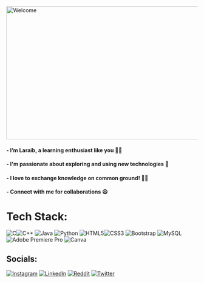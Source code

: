 <img src="cc.gif" alt="Welcome" width="900" height="350" >

#### - I’m Laraib, a learning enthusiast like you 🤝🧠
#### - I'm passionate about exploring and using new technologies 🧬
#### - I love to exchange knowledge on common ground! 👐🏽 
#### - Connect with me for collaborations 😃

# Tech Stack:
![C](https://img.shields.io/badge/c-%2300599C.svg?style=for-the-badge&logo=c&logoColor=white)![C++](https://img.shields.io/badge/c++-%2300599C.svg?style=for-the-badge&logo=c%2B%2B&logoColor=white) ![Java](https://img.shields.io/badge/java-%23ED8B00.svg?style=for-the-badge&logo=java&logoColor=white) ![Python](https://img.shields.io/badge/python-3670A0?style=for-the-badge&logo=python&logoColor=ffdd54) ![HTML5](https://img.shields.io/badge/html5-%23E34F26.svg?style=for-the-badge&logo=html5&logoColor=white)![CSS3](https://img.shields.io/badge/css3-%231572B6.svg?style=for-the-badge&logo=css3&logoColor=white) 
![Bootstrap](https://img.shields.io/badge/bootstrap-%23563D7C.svg?style=for-the-badge&logo=bootstrap&logoColor=white) ![MySQL](https://img.shields.io/badge/mysql-%2300f.svg?style=for-the-badge&logo=mysql&logoColor=white) ![Adobe Premiere Pro](https://img.shields.io/badge/Adobe%20Premiere%20Pro-9999FF.svg?style=for-the-badge&logo=Adobe%20Premiere%20Pro&logoColor=white) ![Canva](https://img.shields.io/badge/Canva-%2300C4CC.svg?style=for-the-badge&logo=Canva&logoColor=white)
## Socials:
[![Instagram](https://img.shields.io/badge/Instagram-%23E4405F.svg?logo=Instagram&logoColor=white)](https://www.instagram.com/syedlaraibmehdi/) [![LinkedIn](https://img.shields.io/badge/LinkedIn-%230077B5.svg?logo=linkedin&logoColor=white)](https://www.linkedin.com/in/syed-laraib-mehdi-3b23a1179/) [![Reddit](https://img.shields.io/badge/Reddit-%23FF4500.svg?logo=Reddit&logoColor=white)](https://www.reddit.com/user/Lobreh) [![Twitter](https://img.shields.io/badge/Twitter-%231DA1F2.svg?logo=Twitter&logoColor=white)](https://twitter.com/SLaraibMehdi) 






